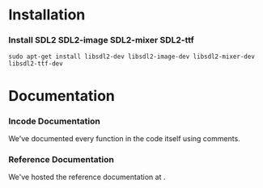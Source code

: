 # Installation
### Install SDL2 SDL2-image SDL2-mixer SDL2-ttf
```
sudo apt-get install libsdl2-dev libsdl2-image-dev libsdl2-mixer-dev libsdl2-ttf-dev

```

# Documentation
### Incode Documentation
We've documented every function in the code itself using comments.

### Reference Documentation
We've hosted the reference documentation at .
